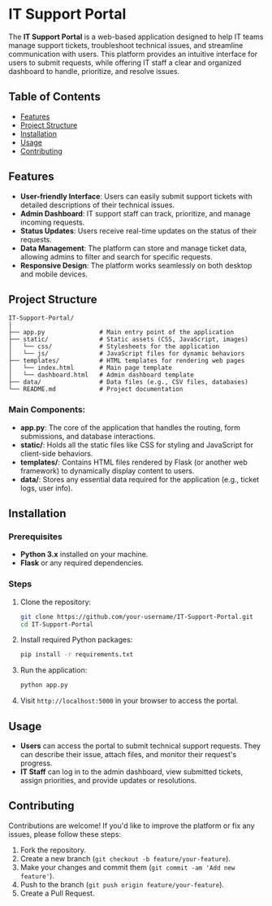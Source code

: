 
# IT Support Portal

The **IT Support Portal** is a web-based application designed to help IT teams manage support tickets, troubleshoot technical issues, and streamline communication with users. This platform provides an intuitive interface for users to submit requests, while offering IT staff a clear and organized dashboard to handle, prioritize, and resolve issues.

## Table of Contents

- [Features](#features)
- [Project Structure](#project-structure)
- [Installation](#installation)
- [Usage](#usage)
- [Contributing](#contributing)

## Features

- **User-friendly Interface**: Users can easily submit support tickets with detailed descriptions of their technical issues.
- **Admin Dashboard**: IT support staff can track, prioritize, and manage incoming requests.
- **Status Updates**: Users receive real-time updates on the status of their requests.
- **Data Management**: The platform can store and manage ticket data, allowing admins to filter and search for specific requests.
- **Responsive Design**: The platform works seamlessly on both desktop and mobile devices.

## Project Structure

```
IT-Support-Portal/
│
├── app.py               # Main entry point of the application
├── static/              # Static assets (CSS, JavaScript, images)
│   └── css/             # Stylesheets for the application
│   └── js/              # JavaScript files for dynamic behaviors
├── templates/           # HTML templates for rendering web pages
│   └── index.html       # Main page template
│   └── dashboard.html   # Admin dashboard template
├── data/                # Data files (e.g., CSV files, databases)
└── README.md            # Project documentation
```

### Main Components:

- **app.py**: The core of the application that handles the routing, form submissions, and database interactions.
- **static/**: Holds all the static files like CSS for styling and JavaScript for client-side behaviors.
- **templates/**: Contains HTML files rendered by Flask (or another web framework) to dynamically display content to users.
- **data/**: Stores any essential data required for the application (e.g., ticket logs, user info).

## Installation

### Prerequisites

- **Python 3.x** installed on your machine.
- **Flask** or any required dependencies.

### Steps

1. Clone the repository:
   ```bash
   git clone https://github.com/your-username/IT-Support-Portal.git
   cd IT-Support-Portal
   ```

2. Install required Python packages:
   ```bash
   pip install -r requirements.txt
   ```

3. Run the application:
   ```bash
   python app.py
   ```

4. Visit `http://localhost:5000` in your browser to access the portal.

## Usage

- **Users** can access the portal to submit technical support requests. They can describe their issue, attach files, and monitor their request's progress.
- **IT Staff** can log in to the admin dashboard, view submitted tickets, assign priorities, and provide updates or resolutions.

## Contributing

Contributions are welcome! If you'd like to improve the platform or fix any issues, please follow these steps:

1. Fork the repository.
2. Create a new branch (`git checkout -b feature/your-feature`).
3. Make your changes and commit them (`git commit -am 'Add new feature'`).
4. Push to the branch (`git push origin feature/your-feature`).
5. Create a Pull Request.
